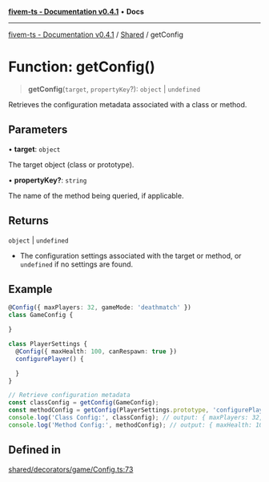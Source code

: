[**fivem-ts - Documentation v0.4.1**](../../../README.md) • **Docs**

***

[fivem-ts - Documentation v0.4.1](../../../README.md) / [Shared](../README.md) / getConfig

# Function: getConfig()

> **getConfig**(`target`, `propertyKey`?): `object` \| `undefined`

Retrieves the configuration metadata associated with a class or method.

## Parameters

• **target**: `object`

The target object (class or prototype).

• **propertyKey?**: `string`

The name of the method being queried, if applicable.

## Returns

`object` \| `undefined`

- The configuration settings associated with the target or method, or `undefined` if no settings are found.

## Example

```ts
@Config({ maxPlayers: 32, gameMode: 'deathmatch' })
class GameConfig {

}

class PlayerSettings {
  @Config({ maxHealth: 100, canRespawn: true })
  configurePlayer() {

  }
}

// Retrieve configuration metadata
const classConfig = getConfig(GameConfig);
const methodConfig = getConfig(PlayerSettings.prototype, 'configurePlayer');
console.log('Class Config:', classConfig); // output: { maxPlayers: 32, gameMode: 'deathmatch' }
console.log('Method Config:', methodConfig); // output: { maxHealth: 100, canRespawn: true }
```

## Defined in

[shared/decorators/game/Config.ts:73](https://github.com/Purpose-Dev/fivem-ts/blob/main/src/shared/decorators/game/Config.ts#L73)
